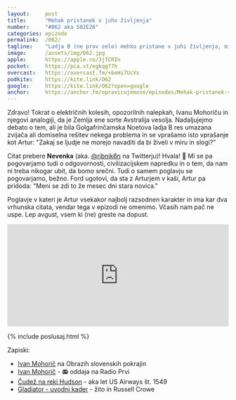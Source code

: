 ```yaml
---
layout: 	post
title:  	"Mehak pristanek v juho življenja"
number: 	"#062 aka S02E26"
categories:	epizode
permalink:	/062/
tagline: 	"Ladja B (ne prav zelo) mehko pristane v juhi življenja, mi pa se sprašujemo zakaj ne moremo živeti v miru in slogi. Citat prebere Nevenka aka @ribnik6n."
image:		/assets/img/062.jpg
apple:		https://apple.co/3jfCRIn
pocket:		https://pca.st/egkqg77h
overcast:	https://overcast.fm/+beHi7UcVs
podkite:	https://kite.link/O62
google:		https://kite.link/O62?open=google
anchor:		https://anchor.fm/opravicujemose/episodes/Mehak-pristanek-v-juho-ivljenja-e15au9u
---
```


Zdravo! Tokrat o električnih kolesih, opozorilnih nalepkah, Ivanu Mohoriču in njegovi analogiji, da je Zemlja ene sorte Avstralija vesolja. Nadaljujejmo debato o tem, ali je bila Golgafrinčamska Noetova ladja B res umazana zvijača ali domiselna rešitev nekega problema in se vprašamo isto vprašanje kot Artur: "Zakaj se ljudje ne morejo navaditi da bi živeli v miru in slogi?"

Citat prebere **Nevenka** (aka. [@ribnik6n](https://twitter.com/ribnik6n) na Twitterju)! Hvala! 🙏 Mi se pa pogovarjamo tudi o odgovornosti, civilizacijskem napredku in o tem, da nam ni treba nikogar ubit, da bomo srečni. Tudi o samem poglavju se pogovarjamo, bežno. Ford ugotovi, da sta z Arturjem v kaši, Artur pa pridoda: "Meni se zdi to že mesec dni stara novica."

Poglavje v kateri je Artur vsekakor najbolj razsodnen karakter in ima kar dva vrhunska citata, vendar tega v epizodi ne omenimo. Včasih nam pač ne uspe. Lep avgust, vsem ki (ne) greste na dopust. 


<iframe src="https://open.spotify.com/embed/episode/2UBzB4jjMMhuIEGA2ISi1W" width="100%" height="232" frameBorder="0" allowtransparency="true" allow="encrypted-media"></iframe>

{% include poslusaj.html %}

Zapiski:
- [Ivan Mohorič](https://www.obrazislovenskihpokrajin.si/oseba/mohoric-ivan-john/) na Obrazih slovenskih pokrajin
- [Ivan Mohorič](https://radioprvi.rtvslo.si/2015/10/ivan-mohoric/) - 📻 oddaja na Radio Prvi 
- [Čudež na reki Hudson](https://en.wikipedia.org/wiki/US_Airways_Flight_1549) - aka let US Airways št. 1549
- [Gladiator - uvodni kader](https://www.thatmomentin.com/opening-shot-gladiator-2000/) - žito in Russell Crowe